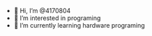 - 👋 Hi, I’m @4170804
- 👀 I’m interested in programing
- 🌱 I’m currently learning hardware programing


<!---
4170804/4170804 is a ✨ special ✨ repository because its `README.md` (this file) appears on your GitHub profile.
You can click the Preview link to take a look at your changes.
--->
